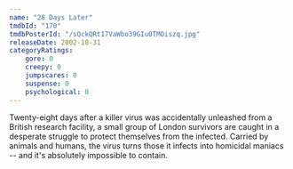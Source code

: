 ```yaml
---
name: "28 Days Later"
tmdbId: "170"
tmdbPosterId: "/sQckQRt17VaWbo39GIu0TMOiszq.jpg"
releaseDate: 2002-10-31
categoryRatings:
    gore: 0
    creepy: 0
    jumpscares: 0
    suspense: 0
    psychological: 0
---
```

Twenty-eight days after a killer virus was accidentally unleashed from a British research facility, a small group of London survivors are caught in a desperate struggle to protect themselves from the infected. Carried by animals and humans, the virus turns those it infects into homicidal maniacs -- and it's absolutely impossible to contain.
